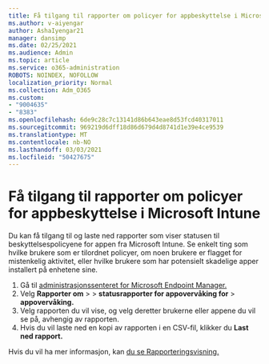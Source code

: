 ```yaml
---
title: Få tilgang til rapporter om policyer for appbeskyttelse i Microsoft Intune
ms.author: v-aiyengar
author: AshaIyengar21
manager: dansimp
ms.date: 02/25/2021
ms.audience: Admin
ms.topic: article
ms.service: o365-administration
ROBOTS: NOINDEX, NOFOLLOW
localization_priority: Normal
ms.collection: Adm_O365
ms.custom:
- "9004635"
- "8383"
ms.openlocfilehash: 6de9c28c7c13141d86b643eae8d53fcd40317011
ms.sourcegitcommit: 969219d6dff18d86d679d4d8741d1e39e4ce9539
ms.translationtype: MT
ms.contentlocale: nb-NO
ms.lasthandoff: 03/03/2021
ms.locfileid: "50427675"
---
```

# <a name="access-reports-about-app-protection-policies-in-microsoft-intune"></a>Få tilgang til rapporter om policyer for appbeskyttelse i Microsoft Intune

Du kan få tilgang til og laste ned rapporter som viser statusen til beskyttelsespolicyene for appen fra Microsoft Intune. Se enkelt ting som hvilke brukere som er tilordnet policyer, om noen brukere er flagget for mistenkelig aktivitet, eller hvilke brukere som har potensielt skadelige apper installert på enhetene sine.

1. Gå til [administrasjonssenteret for Microsoft Endpoint Manager.](https://go.microsoft.com/fwlink/?linkid=2109431)
1. Velg **Rapporter om**  >    >  **statusrapporter for appovervåking for**  >  **appovervåking.**
1. Velg rapporten du vil vise, og velg deretter brukerne eller appene du vil se på, avhengig av rapporten.
1. Hvis du vil laste ned en kopi av rapporten i en CSV-fil, klikker du **Last ned rapport.**

Hvis du vil ha mer informasjon, kan [du se Rapporteringsvisning.](https://go.microsoft.com/fwlink/?linkid=2109431)
